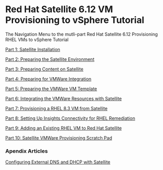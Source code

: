 # Red Hat Satellite 6.12 VM Provisioning to vSphere Tutorial  

The Navigation Menu to the mutli-part Red Hat Satellite 6.12 Provisioning RHEL VMs to vSphere Tutorial  

[Part 1: Satellite Installation](https://github.com/pslucas0212/Part-1-Satellite-612-Installation/blob/main/README.md)

[Part 2: Preparing the Satellite Environment]()  

[Part 3: Preparing Content on Satellite]()  

[Part 4: Preparing for VMWare Integration]()

[Part 5: Preparing the VMWare VM Template]()

[Part 6: Integrating the VMWare Resources with Satellite]()

[Part 7: Provisioning a RHEL 8.3 VM from Satellite]()

[Part 8: Setting Up Insights Connectivity for RHEL Remediation]()

[Part 9: Adding an Existing RHEL VM to Red Hat Satellite]()

[Part 10: Satellite VMWare Provisioning Scratch Pad]()  


### Apendix Articles
[Configuring External DNS and DHCP with Satellite](https://github.com/pslucas0212/Configuring-External-DNS-and-DHCP-for-Satellite/blob/main/README.md)
  
